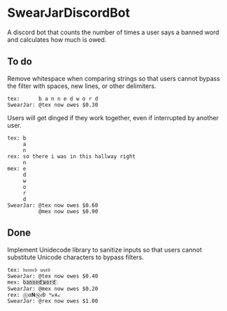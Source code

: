 # SwearJarDiscordBot
A discord bot that counts the number of times a user says a banned word and calculates how much is owed.

## To do
Remove whitespace when comparing strings so that users cannot bypass the filter with spaces, new lines, or other delimiters.

    tex:      b a n n e d w o r d
    SwearJar: @tex now owes $0.30

Users will get dinged if they work together, even if interrupted by another user.

    tex: b
         a
         n
    rex: so there i was in this hallway right
         n
    mex: e
         d
         w
         o
         r
         d
    SwearJar: @tex now owes $0.60
              @mex now owes $0.90
              
              
## Done
Implement Unidecode library to sanitize inputs so that users cannot substitute Unicode characters to bypass filters.

    tex: 𝔟𝔞𝔫𝔫𝔢𝔡 𝔴𝔬𝔯𝔡
    SwearJar: @tex now owes $0.40
    mex: b҉a҉n҉n҉e҉d҉ ҉w҉o҉r҉d҉
    SwearJar: @mex now owes $0.20
    rex: ⓑα𝐍Ⓝ𝔢Đ ʷ𝓸я๔
    SwearJar: @rex now owes $1.00
